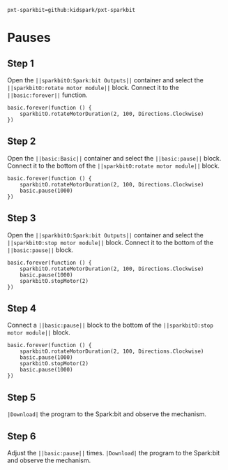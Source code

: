 ```package
pxt-sparkbit=github:kidspark/pxt-sparkbit
```
# Pauses

## Step 1

Open the ``||sparkbitO:Spark:bit Outputs||`` container and select the ``||sparkbitO:rotate motor module||`` block. Connect it to the ``||basic:forever||`` function.

```blocks
basic.forever(function () {
    sparkbitO.rotateMotorDuration(2, 100, Directions.Clockwise)
})
```

## Step 2

Open the ``||basic:Basic||`` container and select the ``||basic:pause||`` block. Connect it to the bottom of the ``||sparkbitO:rotate motor module||`` block.

```blocks
basic.forever(function () {
    sparkbitO.rotateMotorDuration(2, 100, Directions.Clockwise)
    basic.pause(1000)
})
```

## Step 3

Open the ``||sparkbitO:Spark:bit Outputs||`` container and select the ``||sparkbitO:stop motor module||`` block. Connect it to the bottom of the ``||basic:pause||`` block.

```blocks
basic.forever(function () {
    sparkbitO.rotateMotorDuration(2, 100, Directions.Clockwise)
    basic.pause(1000)
    sparkbitO.stopMotor(2)
})
```

## Step 4

Connect a ``||basic:pause||`` block to the bottom of the ``||sparkbitO:stop motor module||`` block.

```blocks
basic.forever(function () {
    sparkbitO.rotateMotorDuration(2, 100, Directions.Clockwise)
    basic.pause(1000)
    sparkbitO.stopMotor(2)
    basic.pause(1000)
})
```

## Step 5

``|Download|`` the program to the Spark:bit and observe the mechanism.

## Step 6

Adjust the ``||basic:pause||`` times. ``|Download|`` the program to the Spark:bit and observe the mechanism.